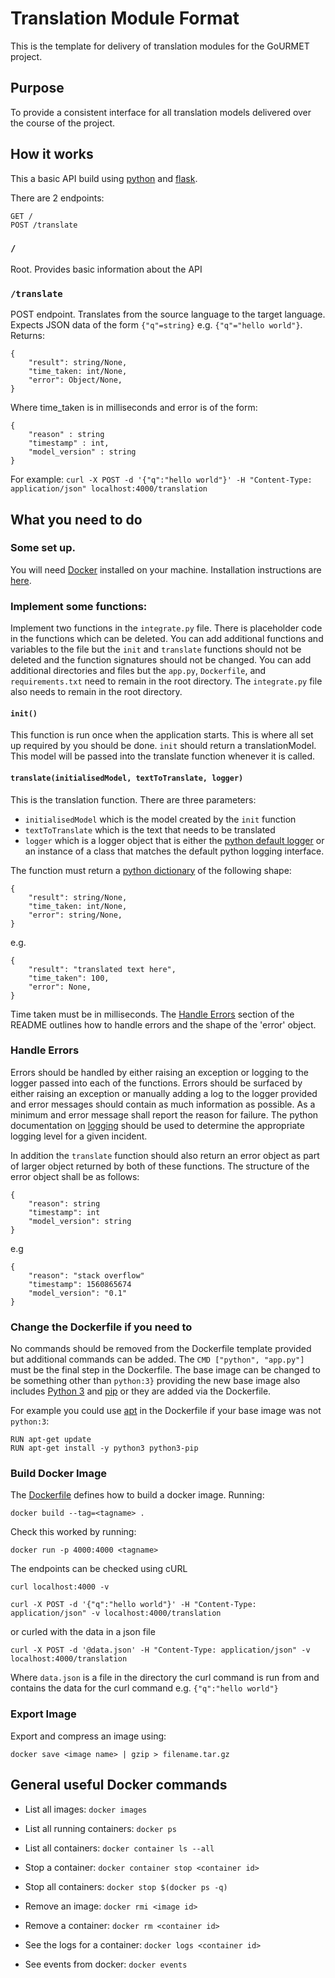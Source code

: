 # Translation Module Format

This is the template for delivery of translation modules for the GoURMET project.

## Purpose

To provide a consistent interface for all translation models delivered over the course of the project.

## How it works

This a basic API build using [python](https://www.python.org/) and [flask](http://flask.pocoo.org/).

There are 2 endpoints:

```
GET /
POST /translate
```

### `/`

Root. Provides basic information about the API

### `/translate`

POST endpoint. Translates from the source language to the target language. Expects JSON data of the form `{"q"=string}` e.g. `{"q"="hello world"}`. Returns:

```
{
    "result": string/None,
    "time_taken: int/None,
    "error": Object/None,
}
```

Where time_taken is in milliseconds and error is of the form:

```
{
    "reason" : string
    "timestamp" : int,
    "model_version" : string
}
```

For example: `curl -X POST -d '{"q":"hello world"}' -H "Content-Type: application/json" localhost:4000/translation`

## What you need to do

### Some set up.

You will need [Docker](https://www.docker.com/) installed on your machine. Installation instructions are [here](https://docs.docker.com/install/).

### Implement some functions:

Implement two functions in the `integrate.py` file. There is placeholder code in the functions which can be deleted. You can add additional functions and variables to the file but the `init` and `translate` functions should not be deleted and the function signatures should not be changed. You can add additional directories and files but the `app.py`, `Dockerfile`, and `requirements.txt` need to remain in the root directory. The `integrate.py` file also needs to remain in the root directory.

#### `init()`

This function is run once when the application starts. This is where all set up required by you should be done. `init` should return a translationModel. This model will be passed into the translate function whenever it is called.

#### `translate(initialisedModel, textToTranslate, logger)`

This is the translation function. There are three parameters:

- `initialisedModel` which is the model created by the `init` function
- `textToTranslate` which is the text that needs to be translated
- `logger` which is a logger object that is either the [python default logger](https://docs.python.org/3/library/logging.html) or an instance of a class that matches the default python logging interface.

The function must return a [python dictionary](https://docs.python.org/3.7/tutorial/datastructures.html#dictionaries) of the following shape:

```
{
    "result": string/None,
    "time_taken: int/None,
    "error": string/None,
}
```

e.g.

```
{
    "result": "translated text here",
    "time_taken": 100,
    "error": None,
}
```

Time taken must be in milliseconds. The [Handle Errors](#handle-errors) section of the README outlines how to handle errors and the shape of the 'error' object.

### Handle Errors

Errors should be handled by either raising an exception or logging to the logger passed into each of the functions. Errors should be surfaced by either raising an exception or manually adding a log to the logger provided and error messages should contain as much information as possible. As a minimum and error message shall report the reason for failure. The python documentation on [logging](https://docs.python.org/3/howto/logging.html#logging-basic-tutorial) should be used to determine the appropriate logging level for a given incident.

In addition the `translate` function should also return an error object as part of larger object returned by both of these functions. The structure of the error object shall be as follows:

```
{
    "reason": string
    "timestamp": int
    "model_version": string
}
```

e.g

```
{
    "reason": "stack overflow"
    "timestamp": 1560865674
    "model_version": "0.1"
}
```

### Change the Dockerfile if you need to

No commands should be removed from the Dockerfile template provided but additional commands can be added. The `CMD ["python", "app.py"]` must be the final step in the Dockerfile. The base image can be changed to be something other than `python:3}` providing the new base image also includes [Python 3](https://www.python.org/) and [pip](https://pypi.org/project/pip) or they are added via the Dockerfile.

For example you could use [apt](https://wiki.debian.org/Apt) in the Dockerfile if your base image was not `python:3`:

```
RUN apt-get update
RUN apt-get install -y python3 python3-pip
```

### Build Docker Image

The [Dockerfile](./Dockerfile) defines how to build a docker image. Running:

```
docker build --tag=<tagname> .
```

Check this worked by running:

```
docker run -p 4000:4000 <tagname>
```

The endpoints can be checked using cURL

```
curl localhost:4000 -v

curl -X POST -d '{"q":"hello world"}' -H "Content-Type: application/json" -v localhost:4000/translation
```

or curled with the data in a json file

```
curl -X POST -d '@data.json' -H "Content-Type: application/json" -v localhost:4000/translation
```

Where `data.json` is a file in the directory the curl command is run from and contains the data for the curl command e.g. `{"q":"hello world"}`

### Export Image

Export and compress an image using:

```
docker save <image name> | gzip > filename.tar.gz
```

## General useful Docker commands

- List all images: `docker images`
- List all running containers: `docker ps`
- List all containers: `docker container ls --all`

- Stop a container: `docker container stop <container id>`
- Stop all containers: `docker stop $(docker ps -q)`

- Remove an image: `docker rmi <image id>`
- Remove a container: `docker rm <container id>`

- See the logs for a container: `docker logs <container id>`
- See events from docker: `docker events`